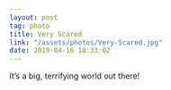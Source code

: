 ```yaml
---
layout: post
tag: photo
title: Very Scared
link: "/assets/photos/Very-Scared.jpg"
date: 2019-04-16 18:33:02
---
```

It’s a big, terrifying world out there!
